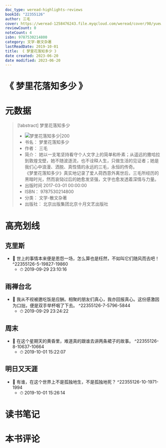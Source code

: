 ```yaml
---
doc_type: weread-highlights-reviews
bookId: "22355126"
author: 三毛
cover: https://weread-1258476243.file.myqcloud.com/weread/cover/98/yuewen_22355126/t7_yuewen_223551261679986914.jpg
reviewCount: 0
noteCount: 4
isbn: 9787530214800
category: 文学-散文杂著
lastReadDate: 2019-10-01
title: 《 梦里花落知多少 》
date created: 2023-06-20
date modified: 2023-06-20
---
```


# 《 梦里花落知多少 》

# 元数据

> [!abstract] 梦里花落知多少
> - ![ 梦里花落知多少|200](https://weread-1258476243.file.myqcloud.com/weread/cover/98/yuewen_22355126/t7_yuewen_223551261679986914.jpg)
> - 书名： 梦里花落知多少
> - 作者： 三毛
> - 简介： 她以一支笔坚持看守个人文字上的简单和朴素；从遥远的撒哈拉到敦煌戈壁，她不随波逐流，也不诠释人生，只做生活的见证者；她是我们心中浪漫、洒脱、真性情的永远的三毛，永恒的传奇。  
《梦里花落知多少》真实地记录了爱人荷西意外离世后，三毛所经历的黑暗时光，然而哀恸过后的她愈发坚强，文字也愈发透着深情与力量。
> - 出版时间 2017-03-01 00:00:00
> - ISBN： 9787530214800
> - 分类： 文学-散文杂著
> - 出版社： 北京出版集团北京十月文艺出版社

# 高亮划线

## 克里斯

- 📌 世上的事情本来便是恩怨一场，怎么算也是枉然，不如叫它们随风而去吧！ ^22355126-5-19827-19860
    - ⏱ 2019-09-29 23:10:16

## 雨禅台北

- 📌 我从不视被邀吃饭是应酬。相聚的朋友们真心，我亦回报真心。这份感激因为口拙，便是双手举杯咽了下去。 ^22355126-7-5796-5844
    - ⏱ 2019-09-29 23:24:22

## 周末

- 📌 在这个星期天的黄昏里，难道真的跟谁去讲两条裙子的故事。 ^22355126-8-10637-10664
    - ⏱ 2019-10-01 15:22:07

## 明日又天涯

- 📌 有谁，在这个世界上不是孤独地生，不是孤独地死？ ^22355126-10-1971-1994
    - ⏱ 2019-10-01 15:26:14

# 读书笔记

# 本书评论
